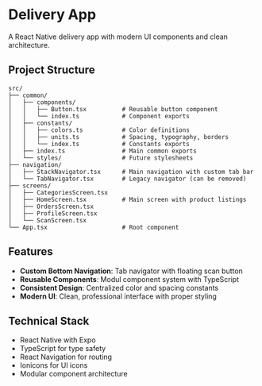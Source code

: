 # Delivery App

A React Native delivery app with modern UI components and clean architecture.

## Project Structure

```
src/
├── common/
│   ├── components/
│   │   ├── Button.tsx          # Reusable button component
│   │   └── index.ts            # Component exports
│   ├── constants/
│   │   ├── colors.ts           # Color definitions
│   │   ├── units.ts            # Spacing, typography, borders
│   │   └── index.ts            # Constants exports
│   ├── index.ts                # Main common exports
│   └── styles/                 # Future stylesheets
├── navigation/
│   ├── StackNavigator.tsx      # Main navigation with custom tab bar
│   └── TabNavigator.tsx        # Legacy navigator (can be removed)
├── screens/
│   ├── CategoriesScreen.tsx
│   ├── HomeScreen.tsx          # Main screen with product listings
│   ├── OrdersScreen.tsx
│   ├── ProfileScreen.tsx
│   └── ScanScreen.tsx
└── App.tsx                     # Root component
```

## Features

- **Custom Bottom Navigation**: Tab navigator with floating scan button
- **Reusable Components**: Modul component system with TypeScript
- **Consistent Design**: Centralized color and spacing constants
- **Modern UI**: Clean, professional interface with proper styling

## Technical Stack

- React Native with Expo
- TypeScript for type safety
- React Navigation for routing
- Ionicons for UI icons
- Modular component architecture

